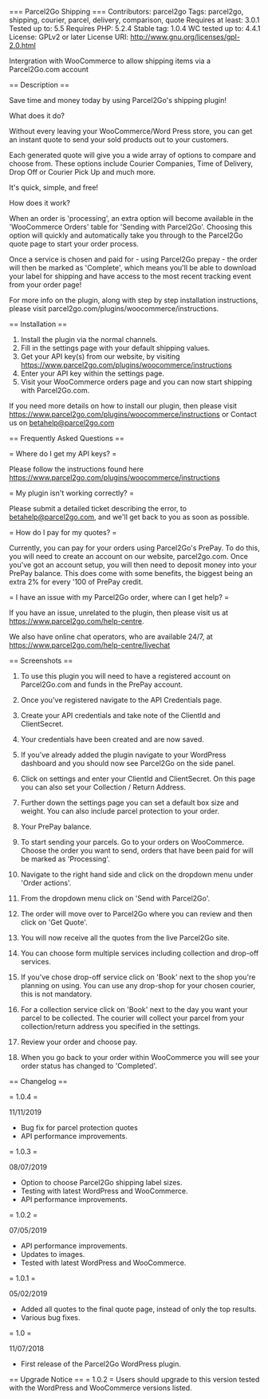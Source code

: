 === Parcel2Go Shipping ===
Contributors: parcel2go
Tags: parcel2go, shipping, courier, parcel, delivery, comparison, quote
Requires at least: 3.0.1
Tested up to: 5.5
Requires PHP: 5.2.4
Stable tag: 1.0.4
WC tested up to: 4.4.1
License: GPLv2 or later
License URI: http://www.gnu.org/licenses/gpl-2.0.html
 
Intergration with WooCommerce to allow shipping items via a Parcel2Go.com account
 
== Description ==
 
Save time and money today by using Parcel2Go's shipping plugin!

What does it do? 

Without every leaving your WooCommerce/Word Press store, you can get an instant quote to send your sold products out to your customers.

Each generated quote will give you a wide array of options to compare and choose from. These options include Courier Companies, Time of Delivery, Drop Off or Courier Pick Up and much more.

It's quick, simple, and free!

How does it work? 

When an order is 'processing', an extra option will become available in the 'WooCommerce Orders' table for 'Sending with Parcel2Go'. Choosing this option will quickly and automatically take you through to the Parcel2Go quote page to start your order process.

Once a service is chosen and paid for - using Parcel2Go prepay - the order will then be marked as 'Complete', which means you'll be able to download your label for shipping and have access to the most recent tracking event from your order page!

For more info on the plugin, along with step by step installation instructions, please visit parcel2go.com/plugins/woocommerce/instructions.
 
== Installation ==
 
1. Install the plugin via the normal channels.
2. Fill in the settings page with your default shipping values.
3. Get your API key(s) from our website, by visiting https://www.parcel2go.com/plugins/woocommerce/instructions
4. Enter your API key within the settings page.
5. Visit your WooCommerce orders page and you can now start shipping with Parcel2Go.com.

If you need more details on how to install our plugin, then please visit https://www.parcel2go.com/plugins/woocommerce/instructions
or 
Contact us on betahelp@parcel2go.com
 
== Frequently Asked Questions ==
 
= Where do I get my API keys? =
 
Please follow the instructions found here https://www.parcel2go.com/plugins/woocommerce/instructions

= My plugin isn't working correctly? =

Please submit a detailed ticket describing the error, to betahelp@parcel2go.com, and we'll get back to you as soon as possible.

= How do I pay for my quotes? =

Currently, you can pay for your orders using Parcel2Go's PrePay.
To do this, you will need to create an account on our website, parcel2go.com. Once you've got an account setup, you will then need to deposit money into your PrePay balance.
This does come with some benefits, the biggest being an extra 2% for every '100 of PrePay credit.

= I have an issue with my Parcel2Go order, where can I get help? =

If you have an issue, unrelated to the plugin, then please visit us at https://www.parcel2go.com/help-centre.

We also have online chat operators, who are available 24/7, at https://www.parcel2go.com/help-centre/livechat
 
== Screenshots ==
 
1. To use this plugin you will need to have a registered account on Parcel2Go.com and funds in
the PrePay account.

2. Once you've registered navigate to the API Credentials page.

3. Create your API credentials and take note of the ClientId and ClientSecret.

4. Your credentials have been created and are now saved.

5. If you've already added the plugin navigate to your WordPress dashboard and you should now
see Parcel2Go on the side panel.

6. Click on settings and enter your ClientId and ClientSecret. On this page you can also set your
Collection / Return Address.

7. Further down the settings page you can set a default box size and weight. You can also include
parcel protection to your order.

8. Your PrePay balance.

9. To start sending your parcels. Go to your orders on WooCommerce. Choose the order you want to send, orders that have been paid for will be marked as 'Processing'.

10. Navigate to the right hand side and click on the dropdown menu under 'Order actions'.

11. From the dropdown menu click on 'Send with Parcel2Go'.

12. The order will move over to Parcel2Go where you can review and then click on 'Get Quote'.

13. You will now receive all the quotes from the live Parcel2Go site.

14. You can choose form multiple services including collection and drop-off services.

15. If you've chose drop-off service click on 'Book' next to the shop you're planning on using. You
can use any drop-shop for your chosen courier, this is not mandatory.

16. For a collection service click on 'Book' next to the day you want your parcel to be collected. The
courier will collect your parcel from your collection/return address you specified in the settings.

17. Review your order and choose pay.

18. When you go back to your order within WooCommerce you will see your order status has
changed to 'Completed'.
 
== Changelog ==
 
= 1.0.4 =

11/11/2019

* Bug fix for parcel protection quotes
* API performance improvements.

= 1.0.3 =

08/07/2019

* Option to choose Parcel2Go shipping label sizes.
* Testing with latest WordPress and WooCommerce.
* API performance improvements.

= 1.0.2 =

07/05/2019

* API performance improvements.
* Updates to images.
* Tested with latest WordPress and WooCommerce.

= 1.0.1 =

05/02/2019

* Added all quotes to the final quote page, instead of only the top results.
* Various bug fixes.

= 1.0 =

11/07/2018

* First release of the Parcel2Go WordPress plugin.

== Upgrade Notice ==
= 1.0.2 =
Users should upgrade to this version tested with the WordPress and WooCommerce versions listed.
